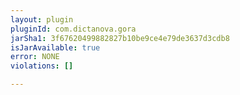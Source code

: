 ```yaml
---
layout: plugin
pluginId: com.dictanova.gora
jarSha1: 3f67620499882827b10be9ce4e79de3637d3cdb8
isJarAvailable: true
error: NONE
violations: []

---
```

